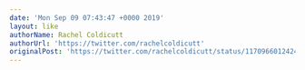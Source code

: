 ```yaml
---
date: 'Mon Sep 09 07:43:47 +0000 2019'
layout: like
authorName: Rachel Coldicutt
authorUrl: 'https://twitter.com/rachelcoldicutt'
originalPost: 'https://twitter.com/rachelcoldicutt/status/1170966012424052736'
---
```

